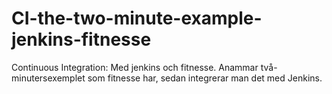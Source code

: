 # CI-the-two-minute-example-jenkins-fitnesse
Continuous Integration: Med jenkins och fitnesse. Anammar två-minutersexemplet som fitnesse har, sedan integrerar man det med Jenkins.

